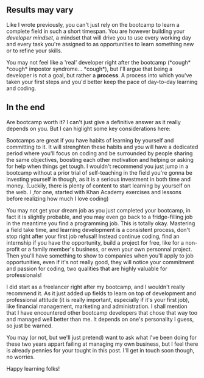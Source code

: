 ## Results may vary

Like I wrote previously, you can't just rely on the bootcamp to learn a complete field in such a short timespan. You are however building your *developer mindset*, a mindset that will drive you to use every working day and every task you're assigned to as opportunities to learn something new or to refine your skills.

You may not feel like a 'real' developer right after the bootcamp (\*cough\* \*cough\* impostor syndrome... \*cough\*), but I'll argue that being a developer is not a goal, but rather a **process**. A process into which you've taken your first steps and you'd better keep the pace of day-to-day learning and coding.

## In the end

Are bootcamp worth it? I can't just give a definitive answer as it really depends on you. But I can higlight some key considerations here:

Bootcamps are great if you have habits of learning by yourself and committing to it. It will strenghten these habits and you will have a dedicated period where you'll focus on coding and be surrounded by people sharing the same objectives, boosting each other motivation and helping or asking for help when things get tough. I wouldn't recommend you just jump in a bootcamp without a prior trial of self-teaching in the field you're gonna be investing yourself in though, as it is a serious investment in both time and money. (Luckily, there is plenty of content to start learning by yourself on the web. I ,for one, started with Khan Academy exercises and lessons before realizing how much I love coding)

You may not get your dream job as you just completed your bootcamp, in fact it is slightly probable, and you may even go back to a fridge-filling job in the meantime you find a programming job. This is totally okay. Mastering a field take time, and learning development is a consistent process, don't stop right after your first job refusal! Instead continue coding, find an internship if you have the opportunity, build a project for free, like for a non-profit or a family member's business, or even your own personnal project. Then you'll have something to show to companies when you'll apply to job opportunities, even if it's not really good, they will notice your commitment and passion for coding, two qualities that are highly valuable for professionals!

I did start as a freelancer right after my bootcamp, and I wouldn't really recommend it. As it just added up fields to learn on top of development and professional attitude (it is really important, especially if it's your first job), like financial management, marketing and administration. I shall mention that I have encountered other bootcamp developers that chose that way too and managed well better than me. It depends on one's personality I guess, so just be warned.

You may (or not, but we'll just pretend) want to ask what I've been doing for these two years appart failing at managing my own business, but I feel there is already pennies for your tought in this post. I'll get in touch soon though, no worries.

Happy learning folks!
